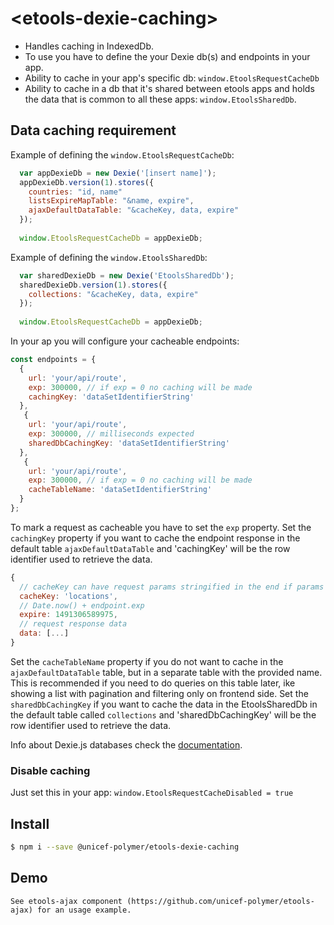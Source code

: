 # \<etools-dexie-caching\>

* Handles caching in IndexedDb.
* To use you have to define the your Dexie db(s) and endpoints in your app.
* Ability to cache in your app's specific db: `window.EtoolsRequestCacheDb`
* Ability to cache in a db that it's shared between etools apps and holds the data that is common to all these apps: `window.EtoolsSharedDb`.

## Data caching requirement

Example of defining the `window.EtoolsRequestCacheDb`:

```javascript
  var appDexieDb = new Dexie('[insert name]');
  appDexieDb.version(1).stores({
    countries: "id, name"
    listsExpireMapTable: "&name, expire",
    ajaxDefaultDataTable: "&cacheKey, data, expire"
  });
  
  window.EtoolsRequestCacheDb = appDexieDb;
```

Example of defining the `window.EtoolsSharedDb`:
```javascript
  var sharedDexieDb = new Dexie('EtoolsSharedDb');
  sharedDexieDb.version(1).stores({
    collections: "&cacheKey, data, expire"
  });
  
  window.EtoolsRequestCacheDb = appDexieDb;
```


In your ap you will configure your cacheable endpoints:
```javascript
const endpoints = {
  {
    url: 'your/api/route',
    exp: 300000, // if exp = 0 no caching will be made
    cachingKey: 'dataSetIdentifierString'
  },
   {
    url: 'your/api/route',
    exp: 300000, // milliseconds expected
    sharedDbCachingKey: 'dataSetIdentifierString'
  },
   {
    url: 'your/api/route',
    exp: 300000, // if exp = 0 no caching will be made
    cacheTableName: 'dataSetIdentifierString'
  }
};
```

To mark a request as cacheable you have to set the `exp` property.
Set the `cachingKey` property if you want to cache the endpoint response in the default table `ajaxDefaultDataTable` and 'cachingKey' will be the row identifier used to retrieve the data.
```javascript
{
  // cacheKey can have request params stringified in the end if params were provided in sendRequest options
  cacheKey: 'locations',
  // Date.now() + endpoint.exp
  expire: 1491306589975,
  // request response data
  data: [...]
}
```
Set the `cacheTableName` property if you do not want to cache in the `ajaxDefaultDataTable` table, but in a separate table with the provided name.
This is recommended if you need to do queries on this table later, ike showing a list with pagination and filtering only on frontend side.
Set the  `sharedDbCachingKey` if you want to cache the data in the EtoolsSharedDb in the default table called `collections` and 'sharedDbCachingKey' will be the row identifier used to retrieve the data.


Info about Dexie.js databases check the [documentation](http://dexie.org/).

### Disable caching

Just set this in your app: `window.EtoolsRequestCacheDisabled = true`


## Install

```bash
$ npm i --save @unicef-polymer/etools-dexie-caching
```

## Demo

```
See etools-ajax component (https://github.com/unicef-polymer/etools-ajax) for an usage example.
```


